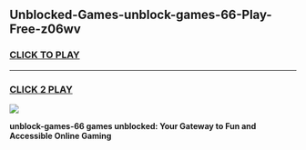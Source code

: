 
## Unblocked-Games-unblock-games-66-Play-Free-z06wv
<h3>
<a href="https://premium76.site?title=unblock-games-66&ref=19M">CLICK TO PLAY</a></h3>
<hr>

<h3>
<a href="https://premium76.site?title=unblock-games-66&ref=19M">CLICK 2 PLAY</a>
  
</h3>

<a href="https://premium76.site?title=unblock-games-66&ref=19M"><img src="https://clearcache.store/games.png"></a>


**unblock-games-66 games unblocked: Your Gateway to Fun and Accessible Online Gaming**
